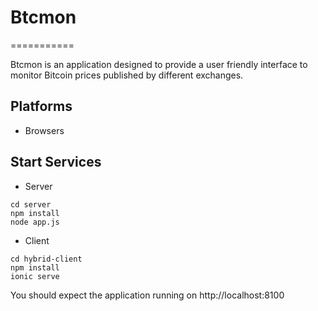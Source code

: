 # Btcmon
===========

Btcmon is an application designed to provide a user friendly interface to monitor Bitcoin prices published by different exchanges.

Platforms
-----------------
* Browsers

Start Services
-----------------
* Server
```
cd server
npm install
node app.js
```

* Client
```
cd hybrid-client
npm install
ionic serve
```

You should expect the application running on http://localhost:8100
